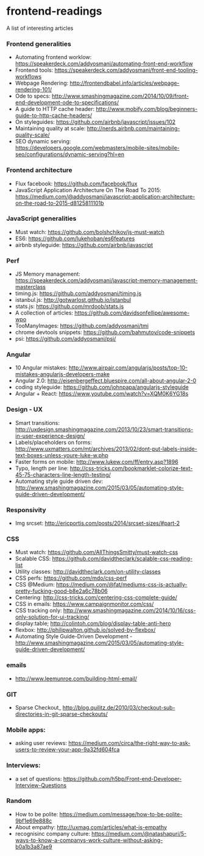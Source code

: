 frontend-readings
=================

A list of interesting articles


### Frontend generalities

- Automating frontend worklow: https://speakerdeck.com/addyosmani/automating-front-end-workflow
- Frontend tools: https://speakerdeck.com/addyosmani/front-end-tooling-workflows
- Webpage Rendering: http://frontendbabel.info/articles/webpage-rendering-101/
- Ode to specs: http://www.smashingmagazine.com/2014/10/09/front-end-development-ode-to-specifications/
- A guide to HTTP cache header: http://www.mobify.com/blog/beginners-guide-to-http-cache-headers/
- On styleguides: https://github.com/airbnb/javascript/issues/102
- Maintaining quality at scale: http://nerds.airbnb.com/maintaining-quality-scale/
- SEO dynamic serving: https://developers.google.com/webmasters/mobile-sites/mobile-seo/configurations/dynamic-serving?hl=en

### Frontend architecture
- Flux facebook: https://github.com/facebook/flux
- JavaScript Application Architecture On The Road To 2015: https://medium.com/@addyosmani/javascript-application-architecture-on-the-road-to-2015-d8125811101b
 
### JavaScript generalities
- Must watch: https://github.com/bolshchikov/js-must-watch
- ES6: https://github.com/lukehoban/es6features
- airbnb styleguide: https://github.com/airbnb/javascript

### Perf
- JS Memory management: https://speakerdeck.com/addyosmani/javascript-memory-management-masterclass
- timing.js: https://github.com/addyosmani/timing.js
- istanbul.js: http://gotwarlost.github.io/istanbul
- stats.js: https://github.com/mrdoob/stats.js
- A collection of articles: https://github.com/davidsonfellipe/awesome-wpo
- TooManyImages: https://github.com/addyosmani/tmi
- chrome devtools snippets: https://github.com/bahmutov/code-snippets
- psi: https://github.com/addyosmani/psi/
 
### Angular
- 10 Angular mistakes: http://www.airpair.com/angularjs/posts/top-10-mistakes-angularjs-developers-make
- Angular 2.0: http://eisenbergeffect.bluespire.com/all-about-angular-2-0
- coding styleguide: https://github.com/johnpapa/angularjs-styleguide
- Angular + React: https://www.youtube.com/watch?v=XQM0K6YG18s

### Design - UX

- Smart transitions: http://uxdesign.smashingmagazine.com/2013/10/23/smart-transitions-in-user-experience-design/
- Labels/placeholders on forms: http://www.uxmatters.com/mt/archives/2013/02/dont-put-labels-inside-text-boxes-unless-youre-luke-w.php
- Faster forms on mobile: http://www.lukew.com/ff/entry.asp?1896
- Typo, length per line: http://css-tricks.com/bookmarklet-colorize-text-45-75-characters-line-length-testing/
- Automating style guide driven dev: http://www.smashingmagazine.com/2015/03/05/automating-style-guide-driven-development/

### Responsivity
- Img srcset: http://ericportis.com/posts/2014/srcset-sizes/#part-2

### CSS

- Must watch: https://github.com/AllThingsSmitty/must-watch-css
- Scalable CSS: https://github.com/davidtheclark/scalable-css-reading-list
- Utility classes: http://davidtheclark.com/on-utility-classes
- CSS perfs: https://github.com/mdo/css-perf
- CSS @Medium: https://medium.com/@fat/mediums-css-is-actually-pretty-fucking-good-b8e2a6c78b06
- Centering: http://css-tricks.com/centering-css-complete-guide/
- CSS in emails: https://www.campaignmonitor.com/css/
- CSS tracking only: http://www.smashingmagazine.com/2014/10/16/css-only-solution-for-ui-tracking/
- display:table; http://colintoh.com/blog/display-table-anti-hero
- flexbox: http://philipwalton.github.io/solved-by-flexbox/
- Automating Style Guide-Driven Development - http://www.smashingmagazine.com/2015/03/05/automating-style-guide-driven-development/

### emails
- http://www.leemunroe.com/building-html-email/
### GIT
- Sparse Checkout_ http://blog.quilitz.de/2010/03/checkout-sub-directories-in-git-sparse-checkouts/

### Mobile apps:
- asking user reviews: https://medium.com/circa/the-right-way-to-ask-users-to-review-your-app-9a32fd604fca

### Interviews:
- a set of questions: https://github.com/h5bp/Front-end-Developer-Interview-Questions

### Random
- How to be polite: https://medium.com/message/how-to-be-polite-9bf1e69e888c
- About empathy: http://uxmag.com/articles/what-is-empathy
- recognisinc company culture: https://medium.com/@natashapuri/5-ways-to-know-a-companys-work-culture-without-asking-b0a1b3a87ae9

